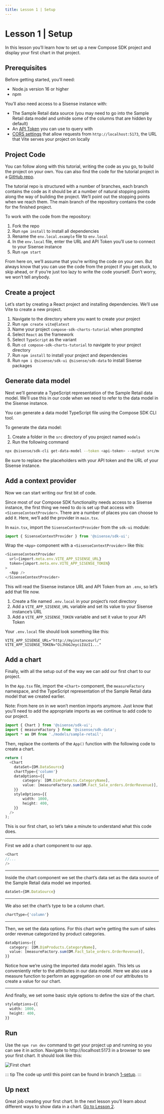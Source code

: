 ```yaml
---
title: Lesson 1 | Setup
---
```


# Lesson 1 | Setup

In this lesson you’ll learn how to set up a new Compose SDK project and display your first chart in that project.

## Prerequisites

Before getting started, you’ll need:

- Node.js version 16 or higher
- npm

You’ll also need access to a Sisense instance with:

- The Sample Retail data source (you may need to go into the Sample Retail data model and unhide some of the columns that are hidden by default)
- An [API Token](../../authentication-security.md#api-token) you can use to query with
- [CORS settings](../../authentication-security.md#set-up-cors) that allow requests from `http://localhost:5173`, the URL that Vite serves your project on locally

## Project Code

You can follow along with this tutorial, writing the code as you go, to build the project on your own. You can also find the code for the tutorial project in a [GitHub repo](https://github.com/sisense/compose-sdk-charts-tutorial).

The tutorial repo is structured with a number of branches, each branch contains the code as it should be at a number of natural stopping points along the way of building the project. We’ll point out the stopping points when we reach them. The main branch of the repository contains the code for the finished project.

To work with the code from the repository:

1. Fork the repo
1. Run `npm install` to install all dependencies
1. Rename the `env.local.example` file to `env.local`
1. In the `env.local` file, enter the URL and API Token you’ll use to connect to your Sisense instance
1. Run `npm start`

From here on, we’ll assume that you’re writing the code on your own. But always know that you can use the code from the project if you get stuck, to skip ahead, or if you’re just too lazy to write the code yourself. Don’t worry, we won’t tell anybody.

## Create a project

Let’s start by creating a React project and installing dependencies. We’ll use Vite to create a new project.

1. Navigate to the directory where you want to create your project
1. Run `npm create vite@latest`
1. Name your project `compose-sdk-charts-tutorial` when prompted
1. Select `React` as the framework
1. Select `TypeScript` as the variant
1. Run `cd compose-sdk-charts-tutorial` to navigate to your project directory
1. Run `npm install` to install your project and dependencies
1. Run `npm i @sisense/sdk-ui @sisense/sdk-data` to install Sisense packages

## Generate data model

Next we’ll generate a TypeScript representation of the Sample Retail data model. We’ll use this in our code when we need to refer to the data model in the Sisense instance.

You can generate a data model TypeScript file using the Compose SDK CLI tool.

To generate the data model:

1. Create a folder in the `src` directory of you project named `models`
1. Run the following command

```sh
npx @sisense/sdk-cli get-data-model --token <api-token> --output src/models/sample-retail.ts --dataSource "Sample Retail" --url <your-instance-url>
```

Be sure to replace the placeholders with your API token and the URL of your Sisense instance.

## Add a context provider

Now we can start writing our first bit of code.

Since most of our Compose SDK functionality needs access to a Sisense instance, the first thing we need to do is set up that access with `<SisenseContextProvider>`. There are a number of places you can choose to add it. Here, we’ll add the provider in `main.tsx`.

In `main.tsx`, import the `SisenseContextProvider` from the `sdk-ui` module:

```ts
import { SisenseContextProvider } from '@sisense/sdk-ui';
```

Wrap the `<App>` component with a `<SisenseContextProvider>` like this:

```ts
<SisenseContextProvider
  url={import.meta.env.VITE_APP_SISENSE_URL}
  token={import.meta.env.VITE_APP_SISENSE_TOKEN}
>
  <App />
</SisenseContextProvider>
```

This will read the Sisense instance URL and API Token from an `.env`, so let’s add that file now.

1. Create a file named `.env.local` in your project’s root directory
1. Add a `VITE_APP_SISENSE_URL` variable and set its value to your Sisense instance’s URL
1. Add a `VITE_APP_SISENSE_TOKEN` variable and set it value to your API Token

Your `.env.local` file should look something like this:

```
VITE_APP_SISENSE_URL="http://myinstanceurl/"
VITE_APP_SISENSE_TOKEN="OiJhbGJeyciIUzI1..."
```

## Add a chart

Finally, with all the setup out of the way we can add our first chart to our project.

In the `App.tsx` file, import the `<Chart>` component, the `measureFactory` namespace, and the TypeScript representation of the Sample Retail data model that we created earlier.

Note: From here on in we won’t mention imports anymore. Just know that you’ll need to add the appropriate imports as we continue to add code to our project.

```ts
import { Chart } from '@sisense/sdk-ui';
import { measureFactory } from '@sisense/sdk-data';
import * as DM from './models/sample-retail';
```

Then, replace the contents of the `App()` function with the following code to create a chart.

```ts
return (
  <Chart
    dataSet={DM.DataSource}
    chartType={'column'}
    dataOptions={{
        category: [DM.DimProducts.CategoryName],
        value: [measureFactory.sum(DM.Fact_Sale_orders.OrderRevenue)],
    }}
    styleOptions={{
        width: 1000,
        height: 400,
    }}
  />
);
```

This is our first chart, so let’s take a minute to understand what this code does.

---

First we add a chart component to our app.

```ts
<Chart
//...
/>
```

---

Inside the chart component we set the chart’s data set as the data source of the Sample Retail data model we imported.

```ts
dataSet={DM.DataSource}
```

---

We also set the chart’s type to be a column chart.

```ts
chartType={'column'}
```

---

Then, we set the data options. For this chart we’re getting the sum of sales order revenue categorized by product categories.

```ts
dataOptions={{
  category: [DM.DimProducts.CategoryName],
  value: [measureFactory.sum(DM.Fact_Sale_orders.OrderRevenue)],
}}
```

Notice how we’re using the imported data model again. This lets us conveniently refer to the attributes in our data model. Here we also use a measure function to perform an aggregation on one of our attributes to create a value for our chart.

---

And finally, we set some basic style options to define the size of the chart.

```ts
styleOptions={{
  width: 1000,
  height: 400,
}}
```

## Run

Use the `npm run dev` command to get your project up and running so you can see it in action.
Navigate to http://localhost:5173 in a browser to see your first chart. It should look like this:

![First chart](../../img/tutorial/1-first-chart.png 'First chart')

::: tip
The code up until this point can be found in branch [1-setup](https://github.com/sisense/compose-sdk-charts-tutorial/tree/1-setup).
:::

## Up next

Great job creating your first chart. In the next lesson you’ll learn about different ways to show data in a chart. [Go to Lesson 2](./lesson2.md).
